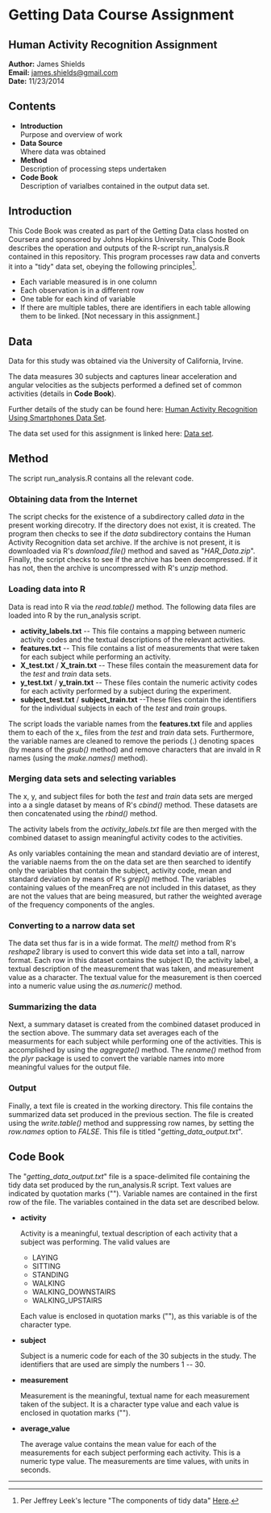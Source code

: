 Getting Data Course Assignment
==============================

Human Activity Recognition Assignment
-------------------------------------

**Author:** James Shields  
**Email:** james.shields@gmail.com  
**Date:** 11/23/2014  

## Contents ##

* **Introduction**  
    Purpose and overview of work
* **Data Source**  
    Where data was obtained
* **Method**  
    Description of processing steps undertaken
* **Code Book**  
    Description of varialbes contained in the output data set.
		
## Introduction ##

This Code Book was created as part of the Getting Data class hosted on
Coursera and sponsored by Johns Hopkins University.  This Code Book describes
the operation and outputs of the R-script run_analysis.R contained in this
repository.  This program processes raw data and converts it into a "tidy" data
set, obeying the following principles[^1].

* Each variable measured is in one column
* Each observation is in a different row
* One table for each kind of variable
* If there are multiple tables, there are identifiers in each table allowing them to
be linked. [Not necessary in this assignment.]

## Data ##

Data for this study was obtained via the University of California, Irvine.

The data measures 30 subjects and captures linear acceleration and angular
velocities as the subjects performed a defined set of common activities
(details in **Code Book**).

Further details of the study can be found here: [Human Activity Recognition Using Smartphones Data Set](http://archive.ics.uci.edu/ml/datasets/Human+Activity+Recognition+Using+Smartphones).

The data set used for this assignment is linked here: [Data set](
https://d396qusza40orc.cloudfront.net/getdata%2Fprojectfiles%2FUCI%20HAR%20Dataset.zip).

## Method ##

The script run_analysis.R contains all the relevant code.

### Obtaining data from the Internet ###

The script checks for the existence of a subdirectory called *data* in the present working direcotry.
If the directory does not exist, it is created.  The program then checks to see if the *data* subdirectory
contains the Human Activity Recognition data set archive.  If the archive is not present, it is
downloaded via R's *download.file()* method and saved as "*HAR_Data.zip*".  Finally, the script checks
to see if the archive has been decompressed.  If it has not, then the archive is uncompressed with
R's *unzip* method.

### Loading data into R ###

Data is read into R via the *read.table()* method.  The following data files are loaded into R by the
run_analysis script.

* **activity\_labels.txt** -- This file contains a mapping between numeric activity codes and the textual
descriptions of the relevant activities.
* **features.txt** -- This file contains a list of measurements that were taken for each subject while
performing an activity.
* **X\_test.txt** / **X\_train.txt** -- These files contain the measurement data for the *test* and *train*
data sets.
* **y\_test.txt** / **y\_train.txt** -- These files contain the numeric activity codes for each activity
performed by a subject during the experiment.
* **subject\_test.txt** / **subject\_train.txt** --These files contain the identifiers for the individual
subjects in each of the *test* and *train* groups.

The script loads the variable names from the **features.txt** file and applies them to each of the x_ files
from the *test* and *train* data sets.  Furthermore, the variable names are cleaned to remove the periods (.)
denoting spaces (by means of the *gsub()* method) and remove characters that are invald in R names (using
the *make.names()* method).  

### Merging data sets and selecting variables ###

The x, y, and subject files for both the *test* and *train* data sets are merged into a a single
dataset by means of R's *cbind()* method.  These datasets are then concatenated using the *rbind()* method.

The activity labels from the *activity_labels.txt* file are then merged with the combined dataset to
assign meaningful activity codes to the activities.

As only variables containing the mean and standard deviatio are of interest, the variable naems from the
on the data set are then searched to identify only the variables that contain the subject, activity code,
mean and standard deviation by means of R's *grepl()* method.  The variables containing values of the
meanFreq are not included in this dataset, as they are not the values that are being measured, but rather
the weighted average of the frequency components of the angles.

### Converting to a narrow data set ###

The data set thus far is in a wide format.  The *melt()* method from R's *reshape2* library is used to
convert this wide data set into a tall, narrow format.  Each row in this dataset contains the subject ID,
the activity label, a textual description of the measurement that was taken, and measurement value as a
character.  The textual value for the measurement is then coerced into a numeric value using the
*as.numeric()* method.

### Summarizing the data ###

Next, a summary dataset is created from the combined dataset produced in the section above.  The summary
data set averages each of the measurments for each subject while performing one of the activities.  This
is accomplished by using the *aggregate()* method.  The *rename()* method from the *plyr* package is used
to convert the variable names into more meaningful values for the output file.

### Output ###

Finally, a text file is created in the working directory.  This file contains the summarized data set
produced in the previous section.  The file is created using the *write.table()* method and suppressing
row names, by setting the *row.names* option to *FALSE*.  This file is titled "*getting\_data\_output.txt*".

## Code Book ##

The "*getting\_data\_output.txt*" file is a space-delimited file containing the tidy data set produced by
the run_analysis.R script.  Text values are indicated by quotation marks ("").  Variable names are contained
in the first row of the file.  The variables contained in the data set are described below.

* **activity**

  Activity is a meaningful, textual description of each activity that a subject was performing.  The
  valid values are
  
  * LAYING
  * SITTING
  * STANDING
  * WALKING
  * WALKING\_DOWNSTAIRS
  * WALKING\_UPSTAIRS

  Each value is enclosed in quotation marks (""), as this variable is of the character type.
* **subject**  

  Subject is a numeric code for each of the 30 subjects in the study.  The identifiers that are used are
  simply the numbers 1 -- 30.
* **measurement**  

  Measurement is the meaningful, textual name for each measurement taken of the subject.  It is a character
  type value and each value is enclosed in quotation marks ("").
* **average_value**  

  The average value contains the mean value for each of the measurements for each subject performing each
  activity.  This is a numeric type value. The measurements are time values, with units in seconds.

-------------------------------------------------------------------------------  
[^1]: Per Jeffrey Leek's lecture "The components of tidy data" [Here](https://d396qusza40orc.cloudfront.net/getdata/lecture_slides/01_03_componentsOfTidyData.pdf).

